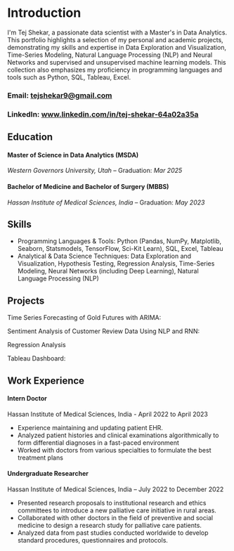 # Introduction

I'm Tej Shekar, a passionate data scientist with a Master's in Data Analytics. This portfolio highlights a selection of my personal and academic projects, demonstrating my skills and expertise in Data Exploration and Visualization, Time-Series Modeling, Natural Language Processing (NLP) and Neural Networks and supervised and unsupervised machine learning models. 
This collection also emphasizes my proficiency in programming languages and tools such as Python, SQL, Tableau, Excel. 

### Email: tejshekar9@gmail.com

### LinkedIn: www.linkedin.com/in/tej-shekar-64a02a35a 

## Education

#### Master of Science in Data Analytics (MSDA)
*Western Governors University, Utah* – Graduation: *Mar 2025*

#### Bachelor of Medicine and Bachelor of Surgery (MBBS) 	
*Hassan Institute of Medical Sciences, India* – Graduation: *May 2023*

## Skills

- Programming Languages & Tools:
    Python (Pandas, NumPy, Matplotlib, Seaborn, Statsmodels, TensorFlow, Sci-Kit Learn), SQL, Excel, Tableau
- Analytical & Data Science Techniques:
    Data Exploration and Visualization, Hypothesis Testing, Regression Analysis, Time-Series Modeling, Neural Networks (including Deep Learning), Natural Language Processing (NLP)

## Projects

Time Series Forecasting of Gold Futures with ARIMA: 

Sentiment Analysis of Customer Review Data Using NLP and RNN: 

Regression Analysis

Tableau Dashboard: 

## Work Experience

#### Intern Doctor 
Hassan Institute of Medical Sciences, India - April 2022 to April 2023
-	Experience maintaining and updating patient EHR. 
-	Analyzed patient histories and clinical examinations algorithmically to form differential diagnoses in a fast-paced environment 
-	Worked with doctors from various specialties to formulate the best treatment plans 

#### Undergraduate Researcher 
Hassan Institute of Medical Sciences, India – July 2022 to December 2022
-	Presented research proposals to institutional research and ethics committees to introduce a new palliative care initiative in rural areas. 
-	Collaborated with other doctors in the field of preventive and social medicine to design a research study for palliative care patients. 
-	Analyzed data from past studies conducted worldwide to develop standard procedures, questionnaires and protocols.







